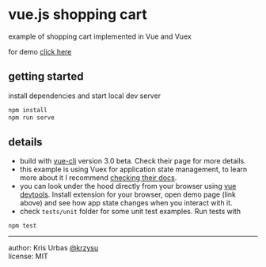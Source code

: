 # vue.js shopping cart

example of shopping cart implemented in Vue and Vuex

for demo [click here](https://krzysu.github.io/vuejs-shopping-cart/)

## getting started

install dependencies and start local dev server

```sh
npm install
npm run serve
```

## details

* build with [vue-cli](https://github.com/vuejs/vue-cli) version 3.0 beta. Check their page for more details.
* this example is using Vuex for application state management, to learn more about it I recommend [checking their docs](https://vuex.vuejs.org/en/).
* you can look under the hood directly from your browser using [vue devtools](https://github.com/vuejs/vue-devtools). Install extension for your browser, open demo page (link above) and see how app state changes when you interact with it.
* check `tests/unit` folder for some unit test examples. Run tests with

```
npm test
```

---

author: Kris Urbas [@krzysu](https://twitter.com/krzysu)  
license: MIT
